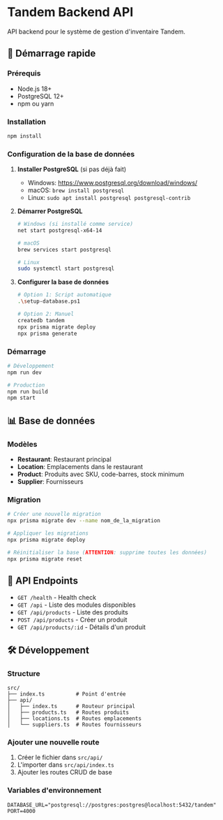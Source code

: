 # Tandem Backend API

API backend pour le système de gestion d'inventaire Tandem.

## 🚀 Démarrage rapide

### Prérequis
- Node.js 18+
- PostgreSQL 12+
- npm ou yarn

### Installation
```bash
npm install
```

### Configuration de la base de données

1. **Installer PostgreSQL** (si pas déjà fait)
   - Windows: https://www.postgresql.org/download/windows/
   - macOS: `brew install postgresql`
   - Linux: `sudo apt install postgresql postgresql-contrib`

2. **Démarrer PostgreSQL**
   ```bash
   # Windows (si installé comme service)
   net start postgresql-x64-14
   
   # macOS
   brew services start postgresql
   
   # Linux
   sudo systemctl start postgresql
   ```

3. **Configurer la base de données**
   ```bash
   # Option 1: Script automatique
   .\setup-database.ps1
   
   # Option 2: Manuel
   createdb tandem
   npx prisma migrate deploy
   npx prisma generate
   ```

### Démarrage
```bash
# Développement
npm run dev

# Production
npm run build
npm start
```

## 📊 Base de données

### Modèles
- **Restaurant**: Restaurant principal
- **Location**: Emplacements dans le restaurant
- **Product**: Produits avec SKU, code-barres, stock minimum
- **Supplier**: Fournisseurs

### Migration
```bash
# Créer une nouvelle migration
npx prisma migrate dev --name nom_de_la_migration

# Appliquer les migrations
npx prisma migrate deploy

# Réinitialiser la base (ATTENTION: supprime toutes les données)
npx prisma migrate reset
```

## 🔗 API Endpoints

- `GET /health` - Health check
- `GET /api` - Liste des modules disponibles
- `GET /api/products` - Liste des produits
- `POST /api/products` - Créer un produit
- `GET /api/products/:id` - Détails d'un produit

## 🛠️ Développement

### Structure
```
src/
├── index.ts          # Point d'entrée
├── api/
│   ├── index.ts      # Routeur principal
│   ├── products.ts   # Routes produits
│   ├── locations.ts  # Routes emplacements
│   └── suppliers.ts  # Routes fournisseurs
```

### Ajouter une nouvelle route
1. Créer le fichier dans `src/api/`
2. L'importer dans `src/api/index.ts`
3. Ajouter les routes CRUD de base

### Variables d'environnement
```env
DATABASE_URL="postgresql://postgres:postgres@localhost:5432/tandem"
PORT=4000
```







